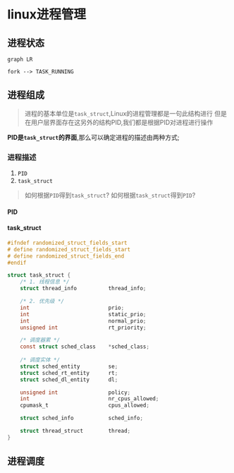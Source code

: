 # linux进程管理


## 进程状态

```mermaid
graph LR

fork --> TASK_RUNNING
```

## 进程组成
> 进程的基本单位是`task_struct`,Linux的进程管理都是一句此结构进行
> 但是在用户层界面存在这另外的结构PID,我们都是根据PID对进程进行操作

**PID是`task_struct`的界面**,那么可以确定进程的描述由两种方式;

### 进程描述

1. `PID`
2. `task_struct`

> 如何根据`PID`得到`task_struct`?
> 如何根据`task_struct`得到`PID`?

#### PID

#### task_struct

```c
#ifndef randomized_struct_fields_start
# define randomized_struct_fields_start
# define randomized_struct_fields_end
#endif
```

```c
struct task_struct {
    /* 1. 线程信息 */
    struct thread_info		    thread_info;

    /* 2. 优先级 */
    int                         prio;
	int				            static_prio;
	int				            normal_prio;
	unsigned int			    rt_priority;

    /* 调度器累 */
    const struct sched_class	*sched_class;
	
    /* 调度实体 */
    struct sched_entity		    se;
	struct sched_rt_entity		rt;
    struct sched_dl_entity		dl;

    unsigned int			    policy;
	int				            nr_cpus_allowed;
	cpumask_t			        cpus_allowed;

    struct sched_info		    sched_info;

    struct thread_struct		thread;
}
```

## 进程调度
